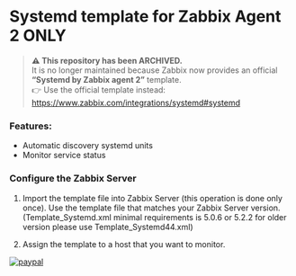 # Systemd template for Zabbix Agent 2 ONLY 

> **⚠️ This repository has been ARCHIVED.**  
> It is no longer maintained because Zabbix now provides an official **“Systemd by Zabbix agent 2”** template.  
> 👉 Use the official template instead: <https://www.zabbix.com/integrations/systemd#systemd>

### Features:

- Automatic discovery systemd units
- Monitor service status

### Configure the Zabbix Server
1. Import the template file into Zabbix Server (this operation is done only once). Use the template file that matches your Zabbix Server version.
(Template_Systemd.xml minimal requirements is 5.0.6 or 5.2.2 for older version please use Template_Systemd44.xml)

2. Assign the template to a host that you want to monitor.

[![paypal](https://www.paypalobjects.com/en_US/i/btn/btn_donateCC_LG.gif)](https://www.paypal.com/cgi-bin/webscr?cmd=_donations&business=GEH7YJEBWTFWE&currency_code=USD&source=url)
